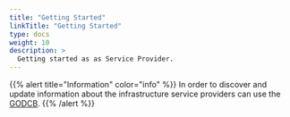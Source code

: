 ```yaml
---
title: "Getting Started"
linkTitle: "Getting Started"
type: docs
weight: 10
description: >
  Getting started as as Service Provider.
---
```


{{% alert title="Information" color="info" %}}
In order to discover and update information about the infrastructure service
providers can use the [GODCB](../gocdb/access).
{{% /alert %}}
